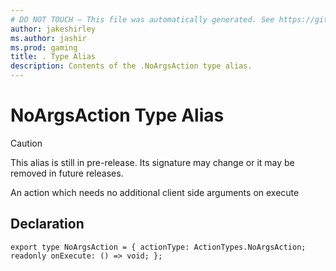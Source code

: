 ```yaml
---
# DO NOT TOUCH — This file was automatically generated. See https://github.com/mojang/minecraftapidocsgenerator to modify descriptions, examples, etc.
author: jakeshirley
ms.author: jashir
ms.prod: gaming
title: . Type Alias
description: Contents of the .NoArgsAction type alias.
---
```

# NoArgsAction Type Alias

> [!CAUTION]
> This alias is still in pre-release.  Its signature may change or it may be removed in future releases.

An action which needs no additional client side arguments on execute

## Declaration
`export type NoArgsAction = {
    actionType: ActionTypes.NoArgsAction;
    readonly onExecute: () => void;
};`
